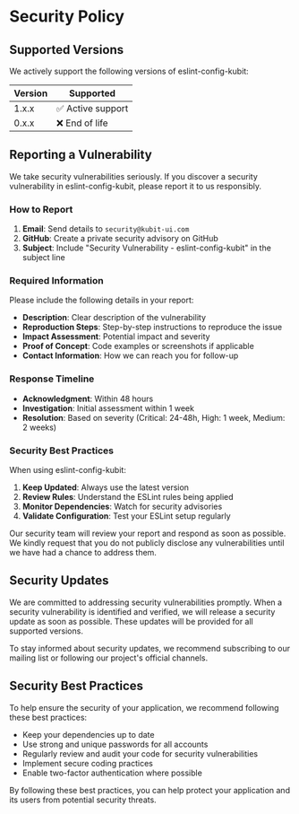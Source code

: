 # Security Policy

## Supported Versions

We actively support the following versions of eslint-config-kubit:

| Version | Supported          |
| ------- | ------------------ |
| 1.x.x   | ✅ Active support  |
| 0.x.x   | ❌ End of life     |

## Reporting a Vulnerability

We take security vulnerabilities seriously. If you discover a security vulnerability in eslint-config-kubit, please report it to us responsibly.

### How to Report

1. **Email**: Send details to `security@kubit-ui.com`
2. **GitHub**: Create a private security advisory on GitHub
3. **Subject**: Include "Security Vulnerability - eslint-config-kubit" in the subject line

### Required Information

Please include the following details in your report:

- **Description**: Clear description of the vulnerability
- **Reproduction Steps**: Step-by-step instructions to reproduce the issue
- **Impact Assessment**: Potential impact and severity
- **Proof of Concept**: Code examples or screenshots if applicable
- **Contact Information**: How we can reach you for follow-up

### Response Timeline

- **Acknowledgment**: Within 48 hours
- **Investigation**: Initial assessment within 1 week
- **Resolution**: Based on severity (Critical: 24-48h, High: 1 week, Medium: 2 weeks)

### Security Best Practices

When using eslint-config-kubit:

1. **Keep Updated**: Always use the latest version
2. **Review Rules**: Understand the ESLint rules being applied
3. **Monitor Dependencies**: Watch for security advisories
4. **Validate Configuration**: Test your ESLint setup regularly

Our security team will review your report and respond as soon as possible. We kindly request that you do not publicly disclose any vulnerabilities until we have had a chance to address them.

## Security Updates

We are committed to addressing security vulnerabilities promptly. When a security vulnerability is identified and verified, we will release a security update as soon as possible. These updates will be provided for all supported versions.

To stay informed about security updates, we recommend subscribing to our mailing list or following our project's official channels.

## Security Best Practices

To help ensure the security of your application, we recommend following these best practices:

- Keep your dependencies up to date
- Use strong and unique passwords for all accounts
- Regularly review and audit your code for security vulnerabilities
- Implement secure coding practices
- Enable two-factor authentication where possible

By following these best practices, you can help protect your application and its users from potential security threats.
